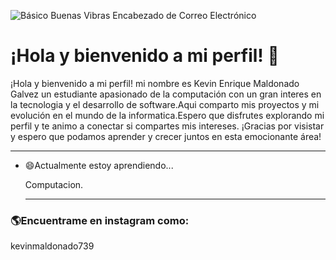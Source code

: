 ![Básico Buenas Vibras Encabezado de Correo Electrónico](https://github.com/user-attachments/assets/6f2decbf-6839-4ab4-89db-af6079fd95c5)

# ¡Hola y bienvenido a mi perfil! 🤙
¡Hola y bienvenido a mi perfil! mi nombre es Kevin Enrique Maldonado Galvez un estudiante apasionado de la computación con un gran interes en la tecnologia y el desarrollo de software.Aqui comparto mis proyectos y mi evolución en el mundo de la informatica.Espero que disfrutes explorando mi perfil y te animo a conectar si compartes mis intereses. ¡Gracias por visistar y espero que podamos aprender y crecer juntos en esta emocionante área! 
***
+ 😄Actualmente estoy aprendiendo...

  Computacion.
  ***
 ### 🌎Encuentrame en instagram como:

   kevinmaldonado739 




